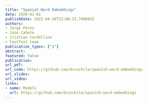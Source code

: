 ```yaml
---
title: "Spanish Word Embeddings"
date: 2020-01-01
publishDate: 2022-04-18T22:08:23.748893Z
authors:
- Jorge Pérez
- José Cañete
- Cristian Cardellino
- FastText team
publication_types: ["1"]
abstract:
featured: false
publication:
url_pdf: 
url_code: https://github.com/dccuchile/spanish-word-embeddings
url_slides:
url_video:
links:
- name: Models
  url: https://github.com/dccuchile/spanish-word-embeddings
---
```

